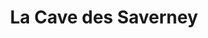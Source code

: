 ---
title: "La Cave des Saverney"
url: /fontaine-les-dijon/la-cave-des-saverney/
shop: Spirituosen
---